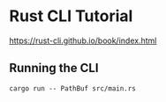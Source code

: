 # Rust CLI Tutorial

https://rust-cli.github.io/book/index.html

## Running the CLI

```
cargo run -- PathBuf src/main.rs
```
